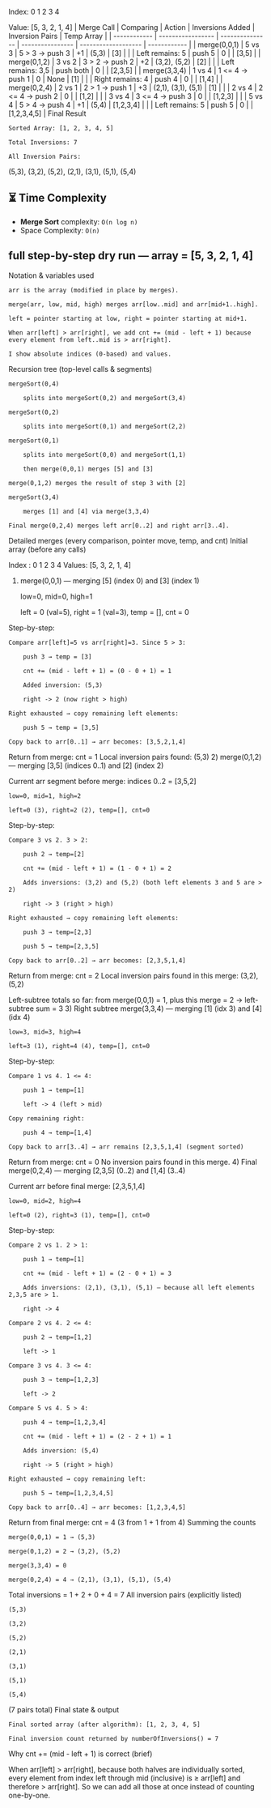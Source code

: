 Index:  0   1   2   3   4

Value: [5,  3,  2,  1,  4]
| Merge Call   | Comparing         | Action          | Inversions Added | Inversion Pairs     | Temp Array   |
| ------------ | ----------------- | --------------- | ---------------- | ------------------- | ------------ |
| merge(0,0,1) | 5 vs 3            | 5 > 3 → push 3  | +1               | (5,3)               | \[3]         |
|              | Left remains: 5   | push 5          | 0                |                     | \[3,5]       |
| merge(0,1,2) | 3 vs 2            | 3 > 2 → push 2  | +2               | (3,2), (5,2)        | \[2]         |
|              | Left remains: 3,5 | push both       | 0                |                     | \[2,3,5]     |
| merge(3,3,4) | 1 vs 4            | 1 <= 4 → push 1 | 0                | None                | \[1]         |
|              | Right remains: 4  | push 4          | 0                |                     | \[1,4]       |
| merge(0,2,4) | 2 vs 1            | 2 > 1 → push 1  | +3               | (2,1), (3,1), (5,1) | \[1]         |
|              | 2 vs 4            | 2 <= 4 → push 2 | 0                |                     | \[1,2]       |
|              | 3 vs 4            | 3 <= 4 → push 3 | 0                |                     | \[1,2,3]     |
|              | 5 vs 4            | 5 > 4 → push 4  | +1               | (5,4)               | \[1,2,3,4]   |
|              | Left remains: 5   | push 5          | 0                |                     | \[1,2,3,4,5] |
Final Result

    Sorted Array: [1, 2, 3, 4, 5]

    Total Inversions: 7

    All Inversion Pairs:

(5,3), (3,2), (5,2), (2,1), (3,1), (5,1), (5,4)
## ⏳ Time Complexity
- **Merge Sort** complexity: `O(n log n)`  
- Space Complexity: `O(n)`
## full step-by-step dry run — array = [5, 3, 2, 1, 4]

Notation & variables used

    arr is the array (modified in place by merges).

    merge(arr, low, mid, high) merges arr[low..mid] and arr[mid+1..high].

    left = pointer starting at low, right = pointer starting at mid+1.

    When arr[left] > arr[right], we add cnt += (mid - left + 1) because every element from left..mid is > arr[right].

    I show absolute indices (0-based) and values.

Recursion tree (top-level calls & segments)

    mergeSort(0,4)

        splits into mergeSort(0,2) and mergeSort(3,4)

    mergeSort(0,2)

        splits into mergeSort(0,1) and mergeSort(2,2)

    mergeSort(0,1)

        splits into mergeSort(0,0) and mergeSort(1,1)

        then merge(0,0,1) merges [5] and [3]

    merge(0,1,2) merges the result of step 3 with [2]

    mergeSort(3,4)

        merges [1] and [4] via merge(3,3,4)

    Final merge(0,2,4) merges left arr[0..2] and right arr[3..4].

Detailed merges (every comparison, pointer move, temp, and cnt)
Initial array (before any calls)

Index : 0 1 2 3 4
Values: [5, 3, 2, 1, 4]
1) merge(0,0,1) — merging [5] (index 0) and [3] (index 1)

    low=0, mid=0, high=1

    left = 0 (val=5), right = 1 (val=3), temp = [], cnt = 0

Step-by-step:

    Compare arr[left]=5 vs arr[right]=3. Since 5 > 3:

        push 3 → temp = [3]

        cnt += (mid - left + 1) = (0 - 0 + 1) = 1

        Added inversion: (5,3)

        right -> 2 (now right > high)

    Right exhausted → copy remaining left elements:

        push 5 → temp = [3,5]

    Copy back to arr[0..1] → arr becomes: [3,5,2,1,4]

Return from merge: cnt = 1
Local inversion pairs found: (5,3)
2) merge(0,1,2) — merging [3,5] (indices 0..1) and [2] (index 2)

Current arr segment before merge: indices 0..2 = [3,5,2]

    low=0, mid=1, high=2

    left=0 (3), right=2 (2), temp=[], cnt=0

Step-by-step:

    Compare 3 vs 2. 3 > 2:

        push 2 → temp=[2]

        cnt += (mid - left + 1) = (1 - 0 + 1) = 2

        Adds inversions: (3,2) and (5,2) (both left elements 3 and 5 are > 2)

        right -> 3 (right > high)

    Right exhausted → copy remaining left elements:

        push 3 → temp=[2,3]

        push 5 → temp=[2,3,5]

    Copy back to arr[0..2] → arr becomes: [2,3,5,1,4]

Return from merge: cnt = 2
Local inversion pairs found in this merge: (3,2), (5,2)

Left-subtree totals so far: from merge(0,0,1) = 1, plus this merge = 2 → left-subtree sum = 3
3) Right subtree merge(3,3,4) — merging [1] (idx 3) and [4] (idx 4)

    low=3, mid=3, high=4

    left=3 (1), right=4 (4), temp=[], cnt=0

Step-by-step:

    Compare 1 vs 4. 1 <= 4:

        push 1 → temp=[1]

        left -> 4 (left > mid)

    Copy remaining right:

        push 4 → temp=[1,4]

    Copy back to arr[3..4] → arr remains [2,3,5,1,4] (segment sorted)

Return from merge: cnt = 0
No inversion pairs found in this merge.
4) Final merge(0,2,4) — merging [2,3,5] (0..2) and [1,4] (3..4)

Current arr before final merge: [2,3,5,1,4]

    low=0, mid=2, high=4

    left=0 (2), right=3 (1), temp=[], cnt=0

Step-by-step:

    Compare 2 vs 1. 2 > 1:

        push 1 → temp=[1]

        cnt += (mid - left + 1) = (2 - 0 + 1) = 3

        Adds inversions: (2,1), (3,1), (5,1) — because all left elements 2,3,5 are > 1.

        right -> 4

    Compare 2 vs 4. 2 <= 4:

        push 2 → temp=[1,2]

        left -> 1

    Compare 3 vs 4. 3 <= 4:

        push 3 → temp=[1,2,3]

        left -> 2

    Compare 5 vs 4. 5 > 4:

        push 4 → temp=[1,2,3,4]

        cnt += (mid - left + 1) = (2 - 2 + 1) = 1

        Adds inversion: (5,4)

        right -> 5 (right > high)

    Right exhausted → copy remaining left:

        push 5 → temp=[1,2,3,4,5]

    Copy back to arr[0..4] → arr becomes: [1,2,3,4,5]

Return from final merge: cnt = 4 (3 from 1 + 1 from 4)
Summing the counts

    merge(0,0,1) = 1 → (5,3)

    merge(0,1,2) = 2 → (3,2), (5,2)

    merge(3,3,4) = 0

    merge(0,2,4) = 4 → (2,1), (3,1), (5,1), (5,4)

Total inversions = 1 + 2 + 0 + 4 = 7
All inversion pairs (explicitly listed)

    (5,3)

    (3,2)

    (5,2)

    (2,1)

    (3,1)

    (5,1)

    (5,4)

(7 pairs total)
Final state & output

    Final sorted array (after algorithm): [1, 2, 3, 4, 5]

    Final inversion count returned by numberOfInversions() = 7

Why cnt += (mid - left + 1) is correct (brief)

When arr[left] > arr[right], because both halves are individually sorted, every element from index left through mid (inclusive) is ≥ arr[left] and therefore > arr[right]. So we can add all those at once instead of counting one-by-one.
